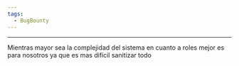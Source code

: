 ```yaml
---
tags:
  - BugBounty
---
```

---
Mientras mayor sea la complejidad del sistema en cuanto a roles mejor es para nosotros ya que es mas difícil sanitizar todo
